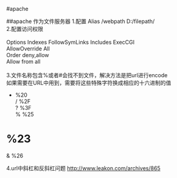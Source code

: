 #apache

##apache 作为文件服务器
1.配置 Alias  /webpath  D:/filepath/<br/>
2.配置访问权限<br/>
<Directory /><br/>
    Options Indexes FollowSymLinks Includes ExecCGI<br/>
    AllowOverride All<br/>
    Order deny,allow<br/>
    Allow from all<br/>
</Directory><br/>
3.文件名称包含%或者#会找不到文件，解决方法是把url进行encode<br/>
如果需要在URL中用到，需要将这些特殊字符换成相应的十六进制的值  <br/> 
+    %20   
/    %2F   
?    %3F   
%    %25   
#    %23   
&    %26

4.url中斜杠和反斜杠问题 http://www.leakon.com/archives/865
